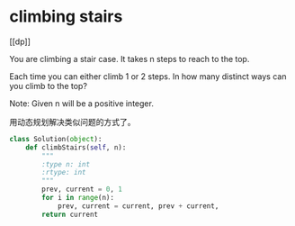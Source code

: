 # climbing stairs

[[dp]]

You are climbing a stair case. It takes n steps to reach to the top.

Each time you can either climb 1 or 2 steps. In how many distinct ways can you climb to the top?

Note: Given n will be a positive integer.

用动态规划解决类似问题的方式了。

```python
class Solution(object):
    def climbStairs(self, n):
        """
        :type n: int
        :rtype: int
        """
        prev, current = 0, 1
        for i in range(n):
            prev, current = current, prev + current,
        return current
```
